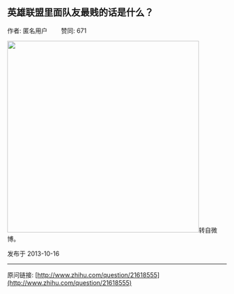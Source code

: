 ## 英雄联盟里面队友最贱的话是什么？

作者: 匿名用户&nbsp;&nbsp;&nbsp;&nbsp;&nbsp;&nbsp;&nbsp;&nbsp;赞同: 671


<img src="http://pic2.zhimg.com/b4b75218ed091f9b38d14678ac80b38d_b.jpg" data-rawwidth="440" data-rawheight="589" class="origin_image zh-lightbox-thumb" width="440" data-original="http://pic2.zhimg.com/b4b75218ed091f9b38d14678ac80b38d_r.jpg">转自微博。



发布于 2013-10-16



---
原问链接: [http://www.zhihu.com/question/21618555](http://www.zhihu.com/question/21618555)